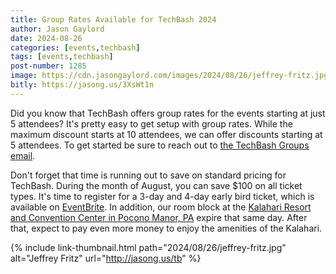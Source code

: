 ```yaml
---
title: Group Rates Available for TechBash 2024
author: Jason Gaylord
date: 2024-08-26
categories: [events,techbash]
tags: [events,techbash]
post-number: 1285
image: https://cdn.jasongaylord.com/images/2024/08/26/jeffrey-fritz.jpg
bitly: https://jasong.us/3XsWt1n
---
```


Did you know that TechBash offers group rates for the events starting at just 5 attendees? It's pretty easy to get setup with group rates. While the maximum discount starts at 10 attendees, we can offer discounts starting at 5 attendees. To get started be sure to reach out to [the TechBash Groups email](mailto:groups@techbash.com).

Don't forget that time is running out to save on standard pricing for TechBash. During the month of August, you can save $100 on all ticket types. It's time to register for a 3-day and 4-day early bird ticket, which is available on [EventBrite](https://jasong.us/3QoMndL). In addition, our room block at the [Kalahari Resort and Convention Center in Pocono Manor, PA](https://jasong.us/hotelreg) expire that same day. After that, expect to pay even more money to enjoy the amenities of the Kalahari.

{% include link-thumbnail.html path="2024/08/26/jeffrey-fritz.jpg" alt="Jeffrey Fritz" url="http://jasong.us/tb" %}